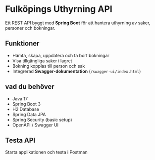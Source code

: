 # Fulköpings Uthyrning API

Ett REST API byggt med **Spring Boot** för att hantera uthyrning av saker, personer och bokningar.

## Funktioner
- Hämta, skapa, uppdatera och ta bort bokningar  
- Visa tillgängliga saker i lagret  
- Bokning kopplas till person och sak  
- Integrerad **Swagger-dokumentation** (`/swagger-ui/index.html`)

## vad du behöver
- Java 17  
- Spring Boot 3  
- H2 Database  
- Spring Data JPA  
- Spring Security (basic setup)  
- OpenAPI / Swagger UI  

## Testa API
Starta applikationen och testa i Postman
